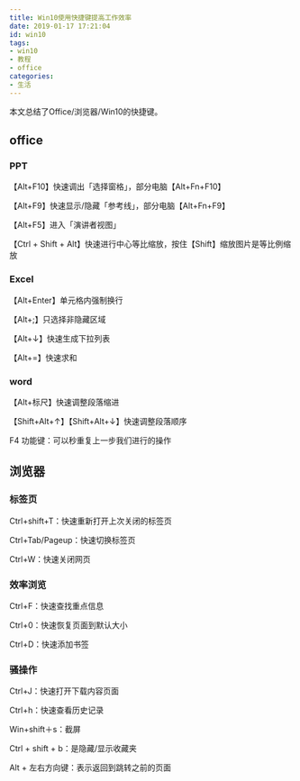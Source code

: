```yaml
---
title: Win10使用快捷键提高工作效率
date: 2019-01-17 17:21:04
id: win10
tags:
- win10
- 教程
- office
categories:
- 生活
---
```


本文总结了Office/浏览器/Win10的快捷键。

## office

### PPT

【Alt+F10】快速调出「选择窗格」，部分电脑【Alt+Fn+F10】

【Alt+F9】快速显示/隐藏「参考线」，部分电脑【Alt+Fn+F9】

【Alt+F5】进入「演讲者视图」

【Ctrl + Shift + Alt】快速进行中心等比缩放，按住【Shift】缩放图片是等比例缩放

<!---more--->

### Excel

【Alt+Enter】单元格内强制换行

【Alt+;】只选择非隐藏区域

【Alt+↓】快速生成下拉列表

【Alt+=】快速求和

### word

【Alt+标尺】快速调整段落缩进

【Shift+Alt+↑】【Shift+Alt+↓】快速调整段落顺序

 F4 功能键：可以秒重复上一步我们进行的操作

## 浏览器

### 标签页
Ctrl+shift+T：快速重新打开上次关闭的标签页

Ctrl+Tab/Pageup：快速切换标签页

Ctrl+W：快速关闭网页

### 效率浏览

Ctrl+F：快速查找重点信息

Ctrl+0：快速恢复页面到默认大小

Ctrl+D：快速添加书签

### 骚操作
Ctrl+J：快速打开下载内容页面

Ctrl+h：快速查看历史记录

Win+shift＋s：截屏

Ctrl + shift + b：是隐藏/显示收藏夹

Alt + 左右方向键：表示返回到跳转之前的页面